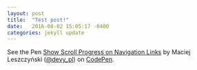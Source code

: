 ```yaml
---
layout: post
title:  "Test post!"
date:   2016-08-02 15:05:17 -0400
categories: jekyll update
---
```


<p data-height="265" data-theme-id="0" data-slug-hash="WxgNmX" data-default-tab="html,result" data-user="devy_pl" data-embed-version="2" class="codepen">See the Pen <a href="http://codepen.io/devy_pl/pen/WxgNmX/">Show Scroll Progress on Navigation Links</a> by Maciej Leszczyński (<a href="http://codepen.io/devy_pl">@devy_pl</a>) on <a href="http://codepen.io">CodePen</a>.</p>
<script async src="//assets.codepen.io/assets/embed/ei.js"></script>
